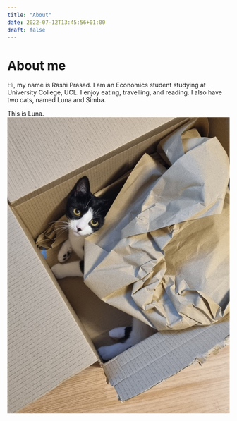 ```yaml
---
title: "About"
date: 2022-07-12T13:45:56+01:00
draft: false
---
```

# About me
Hi, my name is Rashi Prasad.
I am an Economics student studying at University College, UCL. 
I enjoy eating, travelling, and reading. I also have two cats, named Luna and Simba. 

This is Luna. ![Luna](Luna.jpg)

